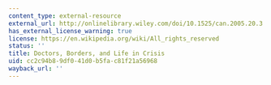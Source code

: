 ```yaml
---
content_type: external-resource
external_url: http://onlinelibrary.wiley.com/doi/10.1525/can.2005.20.3.328/abstract;jsessionid=218684087AEBC857E57AEC355E91CC82.d02t01
has_external_license_warning: true
license: https://en.wikipedia.org/wiki/All_rights_reserved
status: ''
title: Doctors, Borders, and Life in Crisis
uid: cc2c94b8-9df0-41d0-b5fa-c81f21a56968
wayback_url: ''
---
```

